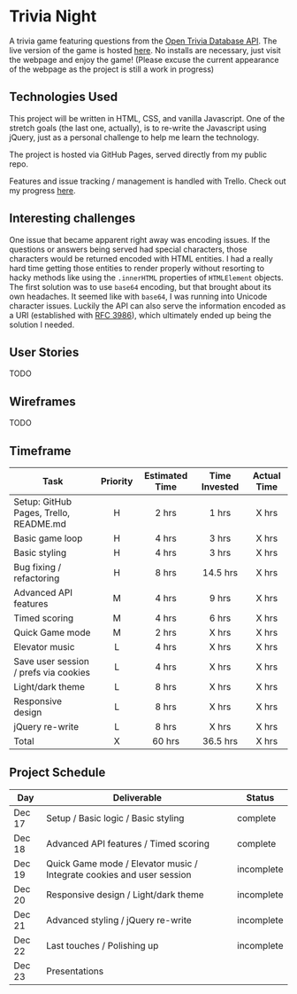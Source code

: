 # Trivia Night

A trivia game featuring questions from the [Open Trivia Database API](https://opentdb.com/api_config.php). The live version of the game is hosted [here](https://fahali.github.io/trivia_night). No installs are necessary, just visit the webpage and enjoy the game! (Please excuse the current appearance of the webpage as the project is still a work in progress)

## Technologies Used

This project will be written in HTML, CSS, and vanilla Javascript. One of the stretch goals (the last one, actually), is to re-write the Javascript using jQuery, just as a personal challenge to help me learn the technology.

The project is hosted via GitHub Pages, served directly from my public repo.

Features and issue tracking / management is handled with Trello. Check out my progress [here](https://trello.com/b/LL1B6SMi/trivia-night-seir-p1).

## Interesting challenges

One issue that became apparent right away was encoding issues. If the questions or answers being served had special characters, those characters would be returned encoded with HTML entities. I had a really hard time getting those entities to render properly without resorting to hacky methods like using the `.innerHTML` properties of `HTMLElement` objects. The first solution was to use `base64` encoding, but that brought about its own headaches. It seemed like with `base64`, I was running into Unicode character issues. Luckily the API can also serve the information encoded as a URI (established with [RFC 3986](https://www.ietf.org/rfc/rfc3986.txt)), which ultimately ended up being the solution I needed.

## User Stories

TODO

## Wireframes

TODO

## Timeframe

| Task                                   | Priority | Estimated Time | Time Invested | Actual Time |
| -------------------------------------- | :------: | :------------: | :-----------: | :---------: |
| Setup: GitHub Pages, Trello, README.md |    H     |     2 hrs      |     1 hrs     |    X hrs    |
| Basic game loop                        |    H     |     4 hrs      |     3 hrs     |    X hrs    |
| Basic styling                          |    H     |     4 hrs      |     3 hrs     |    X hrs    |
| Bug fixing / refactoring               |    H     |     8 hrs      |   14.5 hrs    |    X hrs    |
| Advanced API features                  |    M     |     4 hrs      |     9 hrs     |    X hrs    |
| Timed scoring                          |    M     |     4 hrs      |     6 hrs     |    X hrs    |
| Quick Game mode                        |    M     |     2 hrs      |     X hrs     |    X hrs    |
| Elevator music                         |    L     |     4 hrs      |     X hrs     |    X hrs    |
| Save user session / prefs via cookies  |    L     |     4 hrs      |     X hrs     |    X hrs    |
| Light/dark theme                       |    L     |     8 hrs      |     X hrs     |    X hrs    |
| Responsive design                      |    L     |     8 hrs      |     X hrs     |    X hrs    |
| jQuery re-write                        |    L     |     8 hrs      |     X hrs     |    X hrs    |
| Total                                  |    X     |     60 hrs     |   36.5 hrs    |    X hrs    |

## Project Schedule

| Day    | Deliverable                                                           | Status     |
| ------ | --------------------------------------------------------------------- | ---------- |
| Dec 17 | Setup / Basic logic / Basic styling                                   | complete   |
| Dec 18 | Advanced API features / Timed scoring                                 | complete   |
| Dec 19 | Quick Game mode / Elevator music / Integrate cookies and user session | incomplete |
| Dec 20 | Responsive design / Light/dark theme                                  | incomplete |
| Dec 21 | Advanced styling / jQuery re-write                                    | incomplete |
| Dec 22 | Last touches / Polishing up                                           | incomplete |
| Dec 23 | Presentations                                                         |
